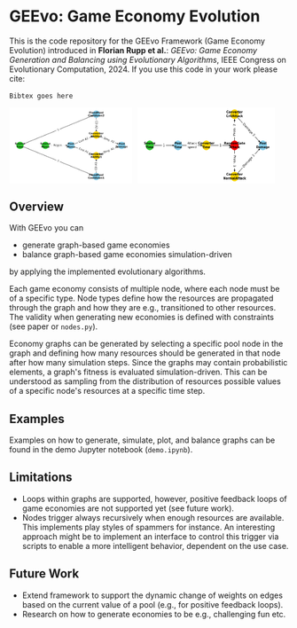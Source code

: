 # GEEvo: Game Economy Evolution

This is the code repository for the GEEvo Framework (Game Economy Evolution) introduced in **Florian Rupp et al.**: _GEEvo: Game Economy Generation and Balancing using Evolutionary Algorithms_, IEEE Congress on Evolutionary Computation, 2024.
If you use this code in your work please cite:
```
Bibtex goes here
```

<div style="display: flex; flex-direction: row;">
    <img src="img/mage.png" alt="Mage Economy" style="width: 44%; margin-right: 10px;">
    <img src="img/archer.png" alt="Archer Economy" style="width: 49%; margin-right: 10px;">
</div>


## Overview
With GEEvo you can
* generate graph-based game economies
* balance graph-based game economies simulation-driven

by applying the implemented evolutionary algorithms.

Each game economy consists of multiple node, where each node must be of a specific type.
Node types define how the resources are propagated through the graph and how they are e.g., transitioned
to other resources. The validity when generating new economies is defined with constraints 
(see paper or ``nodes.py``).

Economy graphs can be generated by selecting a specific pool node in the graph and
defining how many resources should be generated in that node after how many simulation steps.
Since the graphs may contain probabilistic elements, a graph's fitness is evaluated
simulation-driven. This can be understood as sampling from the distribution of resources
possible values of a specific node's resources at a specific time step.


## Examples

Examples on how to generate, simulate, plot, and balance graphs can be found in the demo Jupyter notebook (``demo.ipynb``).


## Limitations
* Loops within graphs are supported, however, positive feedback loops of game economies are not supported yet (see future work).
* Nodes trigger always recursively when enough resources are available. This implements play styles of spammers for instance. An interesting approach might be to implement an interface to control this trigger via scripts 
to enable a more intelligent behavior, dependent on the use case.


## Future Work
* Extend framework to support the dynamic change of weights on edges based on the current value of a pool (e.g., for positive feedback loops).
* Research on how to generate economies to be e.g., challenging fun etc.